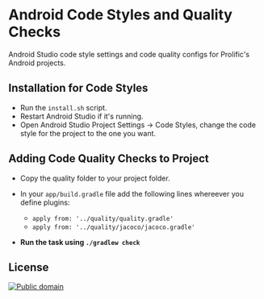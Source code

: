 Android Code Styles and Quality Checks
======================================

Android Studio code style settings and code quality configs for Prolific's Android projects.


Installation for Code Styles
----------------------------

 * Run the `install.sh` script.
 * Restart Android Studio if it's running.
 * Open Android Studio Project Settings -> Code Styles, change the code style for the
   project to the one you want.

Adding Code Quality Checks to Project
-------------------------------------

 * Copy the quality folder to your project folder.
 * In your `app/build.gradle` file add the following lines whereever you define plugins:
 	- `apply from: '../quality/quality.gradle'`
    - `apply from: '../quality/jacoco/jacoco.gradle'`

 * __Run the task using `./gradlew check`__


License
-------

[![Public domain](https://licensebuttons.net/p/zero/1.0/88x31.png)](https://creativecommons.org/publicdomain/zero/1.0/legalcode)
